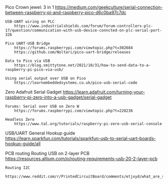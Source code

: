 

Pico
	Crown jewel: 3 in 1 
		https://medium.com/geekculture/serial-connection-between-raspberry-pi-and-raspberry-pico-d6c0ba97c7dc

	USB-UART wiring on PLC
		https://www.industrialshields.com/forum/forum-controllers-plc-17/question/communication-with-usb-device-conncted-on-plc-serial-port-326

	Pico UART-USB Bridge
		https://forums.raspberrypi.com/viewtopic.php?t=302684
		https://github.com/Noltari/pico-uart-bridge/releases

	Data to Pico via USB
		https://blog.smittytone.net/2021/10/31/how-to-send-data-to-a-raspberry-pi-pico-via-usb/

	Using serial output over USB on Pico
		https://learnembeddedsystems.co.uk/pico-usb-serial-code

Zero
	Adafruit Serial Gadget
		https://learn.adafruit.com/turning-your-raspberry-pi-zero-into-a-usb-gadget/serial-gadget
	
	Forums: Serial over USB on Zero W
		https://forums.raspberrypi.com/viewtopic.php?t=228236
	
	Headless Zero
		https://www.tal.org/tutorials/raspberry-pi-zero-usb-serial-console

USB/UART General
	Hookup guide
		https://learn.sparkfun.com/tutorials/sparkfun-usb-to-serial-uart-boards-hookup-guide/all

PCB routing
	Routing USB on 2-layer PCB
		https://resources.altium.com/p/routing-requirements-usb-20-2-layer-pcb
	
	Routing I2C
		https://www.reddit.com/r/PrintedCircuitBoard/comments/etjxyd/what_are_some_big_dos_and_donots_for_routing/